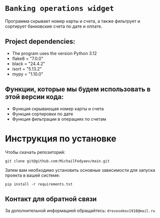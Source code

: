 # `Banking operations widget`

Программа скрывает номер карты и счета, а также фильтрует и сортирует банковские счета по дате и оплате.

## Project dependencies:
- The program uses the version Python 3.12
- flake8 = "7.0.0"
- black = "24.4.2"
- isort = "5.13.2"
- mypy = "1.10.0"

## Функции, которые мы будем использовать в этой версии кода:

- Функция скрывающая номер карты и счета
- Функция сортировки по дате
- Функция фильтрации в операциях по счетам

# Инструкция по установке
Чтобы скачать репозиторий:

`git clone git@github.com:MichailFedyaev/main.git`

Затем вам необходимо установить основные зависимости для запуска проекта в вашей системе:

```pip install -r requirements.txt```

## Контакт для обратной связи
За дополнительной информацией обращайтесь: `drovosekov1910@mail.ru`
